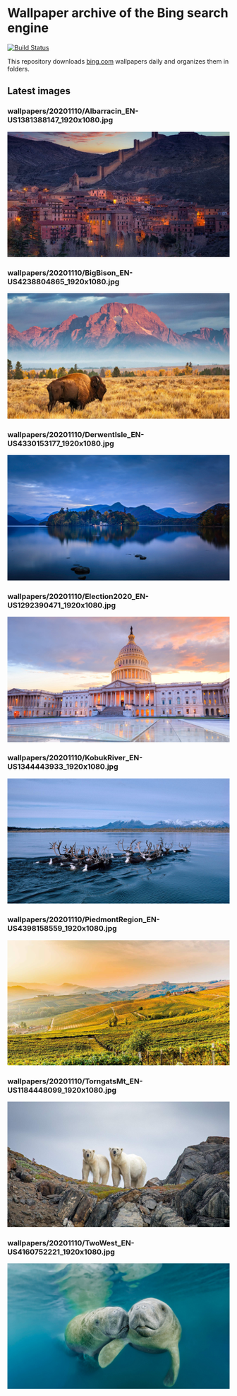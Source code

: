 # Wallpaper archive of the Bing search engine

[![Build Status](https://travis-ci.org/kijart/bing-daily-images-dl.svg?branch=wallpapers)](https://travis-ci.org/kijart/bing-daily-images-dl)

This repository downloads [bing.com](https://www.bing.com) wallpapers daily and organizes them in folders.

## Latest images

<!-- Wallpapers -->

### wallpapers/20201110/Albarracin_EN-US1381388147_1920x1080.jpg

![wallpapers/20201110/Albarracin_EN-US1381388147_1920x1080.jpg](wallpapers/20201110/Albarracin_EN-US1381388147_1920x1080.jpg)

### wallpapers/20201110/BigBison_EN-US4238804865_1920x1080.jpg

![wallpapers/20201110/BigBison_EN-US4238804865_1920x1080.jpg](wallpapers/20201110/BigBison_EN-US4238804865_1920x1080.jpg)

### wallpapers/20201110/DerwentIsle_EN-US4330153177_1920x1080.jpg

![wallpapers/20201110/DerwentIsle_EN-US4330153177_1920x1080.jpg](wallpapers/20201110/DerwentIsle_EN-US4330153177_1920x1080.jpg)

### wallpapers/20201110/Election2020_EN-US1292390471_1920x1080.jpg

![wallpapers/20201110/Election2020_EN-US1292390471_1920x1080.jpg](wallpapers/20201110/Election2020_EN-US1292390471_1920x1080.jpg)

### wallpapers/20201110/KobukRiver_EN-US1344443933_1920x1080.jpg

![wallpapers/20201110/KobukRiver_EN-US1344443933_1920x1080.jpg](wallpapers/20201110/KobukRiver_EN-US1344443933_1920x1080.jpg)

### wallpapers/20201110/PiedmontRegion_EN-US4398158559_1920x1080.jpg

![wallpapers/20201110/PiedmontRegion_EN-US4398158559_1920x1080.jpg](wallpapers/20201110/PiedmontRegion_EN-US4398158559_1920x1080.jpg)

### wallpapers/20201110/TorngatsMt_EN-US1184448099_1920x1080.jpg

![wallpapers/20201110/TorngatsMt_EN-US1184448099_1920x1080.jpg](wallpapers/20201110/TorngatsMt_EN-US1184448099_1920x1080.jpg)

### wallpapers/20201110/TwoWest_EN-US4160752221_1920x1080.jpg

![wallpapers/20201110/TwoWest_EN-US4160752221_1920x1080.jpg](wallpapers/20201110/TwoWest_EN-US4160752221_1920x1080.jpg)

